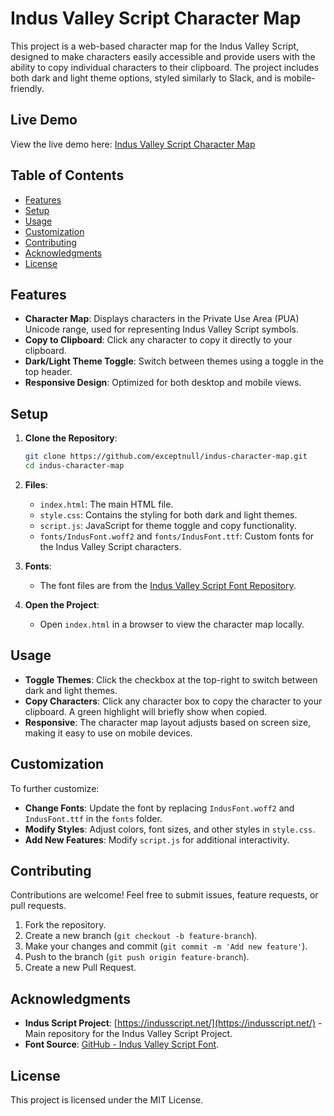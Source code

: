 # Indus Valley Script Character Map

This project is a web-based character map for the Indus Valley Script, designed to make characters easily accessible and provide users with the ability to copy individual characters to their clipboard. The project includes both dark and light theme options, styled similarly to Slack, and is mobile-friendly.

## Live Demo

View the live demo here: [Indus Valley Script Character Map](https://exceptnull.github.io/indus-character-map/)

## Table of Contents

- [Features](#features)
- [Setup](#setup)
- [Usage](#usage)
- [Customization](#customization)
- [Contributing](#contributing)
- [Acknowledgments](#acknowledgments)
- [License](#license)

## Features

- **Character Map**: Displays characters in the Private Use Area (PUA) Unicode range, used for representing Indus Valley Script symbols.
- **Copy to Clipboard**: Click any character to copy it directly to your clipboard.
- **Dark/Light Theme Toggle**: Switch between themes using a toggle in the top header.
- **Responsive Design**: Optimized for both desktop and mobile views.

## Setup

1. **Clone the Repository**:
   ```bash
   git clone https://github.com/exceptnull/indus-character-map.git
   cd indus-character-map
   ```

2. **Files**:
   - `index.html`: The main HTML file.
   - `style.css`: Contains the styling for both dark and light themes.
   - `script.js`: JavaScript for theme toggle and copy functionality.
   - `fonts/IndusFont.woff2` and `fonts/IndusFont.ttf`: Custom fonts for the Indus Valley Script characters.

3. **Fonts**:
   - The font files are from the [Indus Valley Script Font Repository](https://github.com/decipher-indus/font).

4. **Open the Project**:
   - Open `index.html` in a browser to view the character map locally.

## Usage

- **Toggle Themes**: Click the checkbox at the top-right to switch between dark and light themes.
- **Copy Characters**: Click any character box to copy the character to your clipboard. A green highlight will briefly show when copied.
- **Responsive**: The character map layout adjusts based on screen size, making it easy to use on mobile devices.

## Customization

To further customize:

- **Change Fonts**: Update the font by replacing `IndusFont.woff2` and `IndusFont.ttf` in the `fonts` folder.
- **Modify Styles**: Adjust colors, font sizes, and other styles in `style.css`.
- **Add New Features**: Modify `script.js` for additional interactivity.

## Contributing

Contributions are welcome! Feel free to submit issues, feature requests, or pull requests.

1. Fork the repository.
2. Create a new branch (`git checkout -b feature-branch`).
3. Make your changes and commit (`git commit -m 'Add new feature'`).
4. Push to the branch (`git push origin feature-branch`).
5. Create a new Pull Request.

## Acknowledgments

- **Indus Script Project**: [https://indusscript.net/](https://indusscript.net/) - Main repository for the Indus Valley Script Project.
- **Font Source**: [GitHub - Indus Valley Script Font](https://github.com/decipher-indus/font).

## License

This project is licensed under the MIT License.
